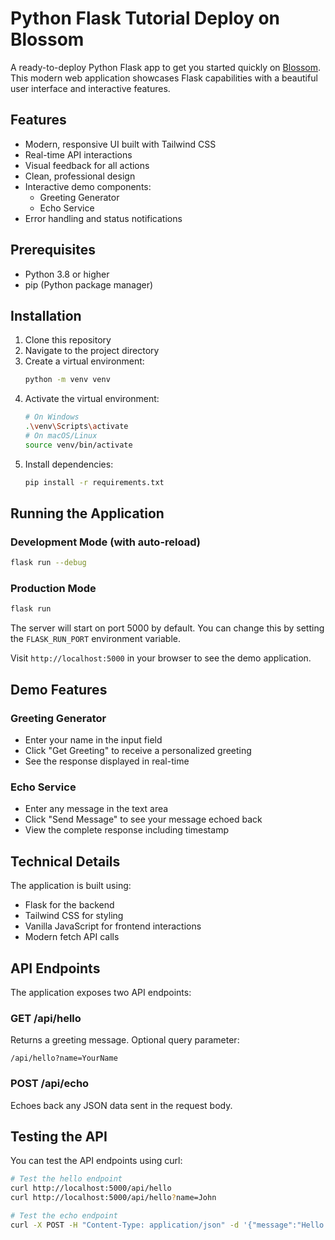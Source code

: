 # Python Flask Tutorial Deploy on Blossom

A ready-to-deploy Python Flask app to get you started quickly on [Blossom](https://blossom-cloud.com). This modern web application showcases Flask capabilities with a beautiful user interface and interactive features.

## Features

- Modern, responsive UI built with Tailwind CSS
- Real-time API interactions
- Visual feedback for all actions
- Clean, professional design
- Interactive demo components:
  - Greeting Generator
  - Echo Service
- Error handling and status notifications

## Prerequisites

- Python 3.8 or higher
- pip (Python package manager)

## Installation

1. Clone this repository
2. Navigate to the project directory
3. Create a virtual environment:
   ```bash
   python -m venv venv
   ```
4. Activate the virtual environment:
   ```bash
   # On Windows
   .\venv\Scripts\activate
   # On macOS/Linux
   source venv/bin/activate
   ```
5. Install dependencies:
   ```bash
   pip install -r requirements.txt
   ```

## Running the Application

### Development Mode (with auto-reload)
```bash
flask run --debug
```

### Production Mode
```bash
flask run
```

The server will start on port 5000 by default. You can change this by setting the `FLASK_RUN_PORT` environment variable.

Visit `http://localhost:5000` in your browser to see the demo application.

## Demo Features

### Greeting Generator
- Enter your name in the input field
- Click "Get Greeting" to receive a personalized greeting
- See the response displayed in real-time

### Echo Service
- Enter any message in the text area
- Click "Send Message" to see your message echoed back
- View the complete response including timestamp

## Technical Details

The application is built using:
- Flask for the backend
- Tailwind CSS for styling
- Vanilla JavaScript for frontend interactions
- Modern fetch API calls

## API Endpoints

The application exposes two API endpoints:

### GET /api/hello
Returns a greeting message. Optional query parameter:
```
/api/hello?name=YourName
```

### POST /api/echo
Echoes back any JSON data sent in the request body.

## Testing the API

You can test the API endpoints using curl:

```bash
# Test the hello endpoint
curl http://localhost:5000/api/hello
curl http://localhost:5000/api/hello?name=John

# Test the echo endpoint
curl -X POST -H "Content-Type: application/json" -d '{"message":"Hello World"}' http://localhost:5000/api/echo
```
